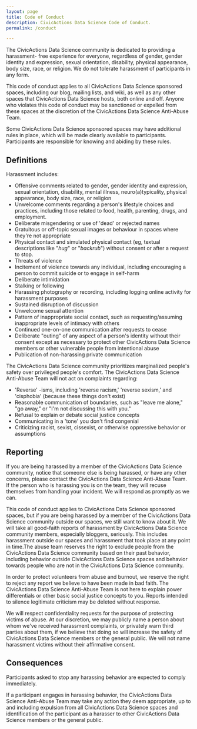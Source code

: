 ```yaml
---
layout: page
title: Code of Conduct
description: CivicActions Data Science Code of Conduct.
permalink: /conduct

---
```


The CivicActions Data Science community is dedicated to providing a harassment-
free experience for everyone, regardless of gender, gender identity and 
expression, sexual orientation, disability, physical appearance, body size, 
race, or religion. We do not tolerate harassment of participants in any form.

This code of conduct applies to all CivicActions Data Science sponsored spaces, 
including our blog, mailing lists, and wiki, as well as any other spaces that 
CivicActions Data Science hosts, both online and off. Anyone who violates this 
code of conduct may be sanctioned or expelled from these spaces at the 
discretion of the CivicActions Data Science Anti-Abuse Team.

Some CivicActions Data Science sponsored spaces may have additional rules in 
place, which will be made clearly available to participants. Participants are 
responsible for knowing and abiding by these rules.

## Definitions

Harassment includes:

* Offensive comments related to gender, gender identity and expression, sexual 
orientation, disability, mental illness, neuro(a)typicality, physical appearance, 
body size, race, or religion
* Unwelcome comments regarding a person's lifestyle choices and practices, 
including those related to food, health, parenting, drugs, and employment.
* Deliberate misgendering or use of 'dead' or rejected names
* Gratuitous or off-topic sexual images or behaviour  in spaces where they're 
not appropriate
* Physical contact and simulated physical contact (eg, textual descriptions 
like "*hug*" or "*backrub*") without consent or after a request to stop.
* Threats of violence
* Incitement of violence towards any individual, including encouraging a person 
to commit suicide or to engage in self-harm
* Deliberate intimidation
* Stalking or following
* Harassing photography or recording, including logging online activity for 
harassment purposes
* Sustained disruption of discussion
* Unwelcome sexual attention
* Pattern of inappropriate social contact, such as requesting/assuming 
inappropriate levels of intimacy with others
* Continued one-on-one communication after requests to cease
* Deliberate "outing" of any aspect of a person's identity without their consent 
except as necessary to protect other CivicActions Data Science members or other 
vulnerable people from intentional abuse
* Publication of non-harassing private communication

The CivicActions Data Science community prioritizes marginalized people's safety 
over privileged people's comfort. The CivicActions Data Science Anti-Abuse Team 
will not act on complaints regarding:

* 'Reverse' -isms, including 'reverse racism,' 'reverse sexism,' and 'cisphobia' 
(because these things don't exist)
* Reasonable communication of boundaries, such as "leave me alone," "go away," 
or "I'm not discussing this with you."
* Refusal to explain or debate social justice concepts
* Communicating in a 'tone' you don't find congenial
* Criticizing racist, sexist, cissexist, or otherwise oppressive behavior or 
assumptions

## Reporting

If you are being harassed by a member of the CivicActions Data Science 
community, notice that someone else is being harassed, or have any other 
concerns, please contact the CivicActions Data Science Anti-Abuse Team. If the 
person who is harassing you is on the team, they will recuse themselves from 
handling your incident. We will respond as promptly as we can.

This code of conduct applies to CivicActions Data Science sponsored spaces, but 
if you are being harassed by a member of the CivicActions Data Science community 
outside our spaces, we still want to know about it. We will take all good-faith 
reports of harassment by CivicActions Data Science community members, especially 
bloggers, seriously. This includes harassment outside our spaces and harassment 
that took place at any point in time.The abuse team reserves the right to 
exclude people from the CivicActions Data Science community based on their past 
behavior, including behavior outside CivicActions Data Science spaces and 
behavior towards people who are not in the CivicActions Data Science community.

In order to protect volunteers from abuse and burnout, we reserve the right to 
reject any report we believe to have been made in bad faith. The CivicActions 
Data Science Anti-Abuse Team is not here to explain power differentials or other 
basic social justice concepts to you. Reports intended to silence legitimate 
criticism may be deleted without response.

We will respect confidentiality requests for the purpose of protecting victims 
of abuse. At our discretion, we may publicly name a person about whom we've 
received harassment complaints, or privately warn third parties about them, if 
we believe that doing so will increase the safety of CivicActions Data Science 
members or the general public. We will not name harassment victims without their 
affirmative consent.

## Consequences

Participants asked to stop any harassing behavior are expected to comply 
immediately.

If a participant engages in harassing behavior, the CivicActions Data Science 
Anti-Abuse Team may take any action they deem appropriate, up to and including 
expulsion from all CivicActions Data Science spaces and identification of the 
participant as a harasser to other CivicActions Data Science members or the 
general public.
